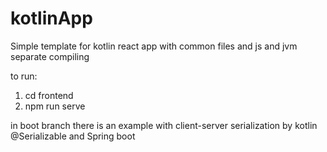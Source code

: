 # kotlinApp
Simple template for kotlin react app with common files and js and jvm separate compiling

to run:
1) cd frontend
2) npm run serve

in boot branch there is an example with client-server serialization by kotlin @Serializable and Spring boot
